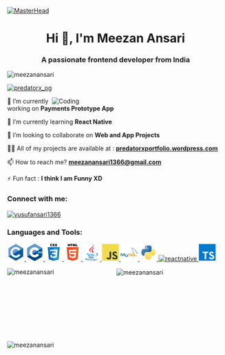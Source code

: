 [![MasterHead](https://1.bp.blogspot.com/-7A4WynwLsMw/XbBpCXG8fHI/AAAAAAAAMt4/uOa1bpLskYgrwGbllhSu2SDj_Mig8SXJQCLcBGAsYHQ/s1600/2000_600px.gif)](https://rishavchanda.io)
<h1 align="center">Hi 👋, I'm Meezan Ansari</h1>
<h3 align="center">A passionate frontend developer from India</h3>
<p align="left"> <img src="https://komarev.com/ghpvc/?username=meezanansari&label=Profile%20views&color=0e75b6&style=flat" alt="meezanansari" /> </p>
<p align="left"> <a href="https://twitter.com/predatorx_og" target="blank"><img src="https://img.shields.io/twitter/follow/predatorx_og?logo=twitter&style=for-the-badge" alt="predatorx_og" /></a> </p>
<img align="right" alt="Coding" width="400" src="https://cdn.dribbble.com/users/1162077/screenshots/3848914/programmer.gif"

🔭 I’m currently working on **Payments Prototype App**

🌱 I’m currently learning **React Native**

👯 I’m looking to collaborate on **Web and App Projects**

👨‍💻 All of my projects are available at : [**predatorxportfolio.wordpress.com**](https://predatorxportfolio.wordpress.com)

📫 How to reach me? **meezanansari1366@gmail.com**

⚡ Fun fact : **I think I am Funny XD**

<h3 align="left">Connect with me:</h3>
<p align="left">
<a href="https://twitter.com/yusufansari1366" target="blank"><img align="center" src="https://raw.githubusercontent.com/rahuldkjain/github-profile-readme-generator/master/src/images/icons/Social/twitter.svg" alt="yusufansari1366" height="30" width="40" /></a>
</p>

<h3 align="left">Languages and Tools:</h3>
<p align="left"> <a href="https://www.cprogramming.com/" target="_blank" rel="noreferrer"><img src="https://raw.githubusercontent.com/devicons/devicon/master/icons/c/c-original.svg" alt="c" width="40" height="40"/> </a> <a href="https://www.w3schools.com/cpp/" target="_blank" rel="noreferrer"> <img src="https://raw.githubusercontent.com/devicons/devicon/master/icons/cplusplus/cplusplus-original.svg" alt="cplusplus" width="40" height="40"/> </a> <a href="https://www.w3schools.com/css/" target="_blank" rel="noreferrer"> <img src="https://raw.githubusercontent.com/devicons/devicon/master/icons/css3/css3-original-wordmark.svg" alt="css3" width="40" height="40"/> </a> <a href="https://www.w3.org/html/" target="_blank" rel="noreferrer"> <img src="https://raw.githubusercontent.com/devicons/devicon/master/icons/html5/html5-original-wordmark.svg" alt="html5" width="40" height="40"/> </a> <a href="https://www.java.com" target="_blank" rel="noreferrer"> <img src="https://raw.githubusercontent.com/devicons/devicon/master/icons/java/java-original.svg" alt="java" width="40" height="40"/> </a> <a href="https://developer.mozilla.org/en-US/docs/Web/JavaScript" target="_blank" rel="noreferrer"> <img src="https://raw.githubusercontent.com/devicons/devicon/master/icons/javascript/javascript-original.svg" alt="javascript" width="40" height="40"/> </a> <a href="https://www.mysql.com/" target="_blank" rel="noreferrer"> <img src="https://raw.githubusercontent.com/devicons/devicon/master/icons/mysql/mysql-original-wordmark.svg" alt="mysql" width="40" height="40"/> </a> <a href="https://www.python.org" target="_blank" rel="noreferrer"> <img src="https://raw.githubusercontent.com/devicons/devicon/master/icons/python/python-original.svg" alt="python" width="40" height="40"/> </a> <a href="https://reactnative.dev/" target="_blank" rel="noreferrer"> <img src="https://reactnative.dev/img/header_logo.svg" alt="reactnative" width="40" height="40"/> </a> <a href="https://www.typescriptlang.org/" target="_blank" rel="noreferrer"> <img src="https://raw.githubusercontent.com/devicons/devicon/master/icons/typescript/typescript-original.svg" alt="typescript" width="40" height="40"/> </a> </p>

<p><img align="left" style="width:250px; height: 170px" src="https://github-readme-stats.vercel.app/api/top-langs?username=meezanansari&show_icons=true&locale=en&layout=compact" alt="meezanansari" /></p>

<p>&nbsp;<img align="center" style="width:350px; height: 180px" src="https://github-readme-stats.vercel.app/api?username=meezanansari&show_icons=true&locale=en" alt="meezanansari" /></p>

<p><img align="left" style="width:625px" src="https://github-readme-streak-stats.herokuapp.com/?user=meezanansari&" alt="meezanansari" /></p>
